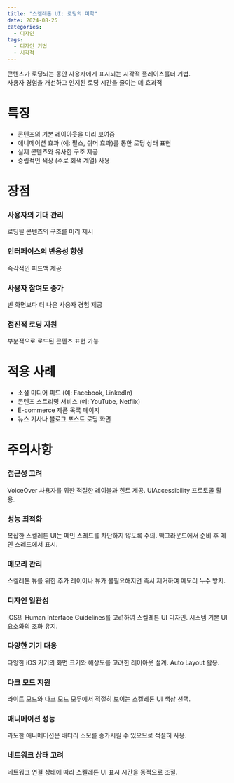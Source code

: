 ```yaml
---
title: "스켈레톤 UI: 로딩의 미학"
date: 2024-08-25
categories:
  - 디자인
tags:
  - 디자인 기법
  - 시각적
---
```


콘텐츠가 로딩되는 동안 사용자에게 표시되는 시각적 플레이스홀더 기법.  
사용자 경험을 개선하고 인지된 로딩 시간을 줄이는 데 효과적

# 특징

- 콘텐츠의 기본 레이아웃을 미리 보여줌
- 애니메이션 효과 (예: 펄스, 쉬머 효과)를 통한 로딩 상태 표현
- 실제 콘텐츠와 유사한 구조 제공
- 중립적인 색상 (주로 회색 계열) 사용

# 장점

### 사용자의 기대 관리
로딩될 콘텐츠의 구조를 미리 제시
### 인터페이스의 반응성 향상
즉각적인 피드백 제공
### 사용자 참여도 증가
빈 화면보다 더 나은 사용자 경험 제공
### 점진적 로딩 지원
부분적으로 로드된 콘텐츠 표현 가능

# 적용 사례

- 소셜 미디어 피드 (예: Facebook, LinkedIn)
- 콘텐츠 스트리밍 서비스 (예: YouTube, Netflix)
- E-commerce 제품 목록 페이지
- 뉴스 기사나 블로그 포스트 로딩 화면

# 주의사항

### 접근성 고려
VoiceOver 사용자를 위한 적절한 레이블과 힌트 제공. UIAccessibility 프로토콜 활용.

### 성능 최적화
복잡한 스켈레톤 UI는 메인 스레드를 차단하지 않도록 주의. 백그라운드에서 준비 후 메인 스레드에서 표시.

### 메모리 관리
스켈레톤 뷰를 위한 추가 레이어나 뷰가 불필요해지면 즉시 제거하여 메모리 누수 방지.

### 디자인 일관성
iOS의 Human Interface Guidelines를 고려하여 스켈레톤 UI 디자인. 시스템 기본 UI 요소와의 조화 유지.

### 다양한 기기 대응
다양한 iOS 기기의 화면 크기와 해상도를 고려한 레이아웃 설계. Auto Layout 활용.

### 다크 모드 지원
라이트 모드와 다크 모드 모두에서 적절히 보이는 스켈레톤 UI 색상 선택.

### 애니메이션 성능
과도한 애니메이션은 배터리 소모를 증가시킬 수 있으므로 적절히 사용.

### 네트워크 상태 고려
네트워크 연결 상태에 따라 스켈레톤 UI 표시 시간을 동적으로 조절.